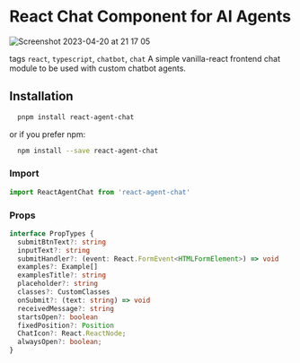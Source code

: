 # React Chat Component for AI Agents

![Screenshot 2023-04-20 at 21 17 05](https://user-images.githubusercontent.com/20679513/233469744-b88e22e8-73e8-42f4-af69-489dfd181997.png)

tags `react`, `typescript`, `chatbot`, `chat`
A simple vanilla-react frontend chat module to be used with custom chatbot agents.

## Installation

```bash
  pnpm install react-agent-chat
```
or if you prefer npm:

```bash
  npm install --save react-agent-chat
```

### Import

```js
import ReactAgentChat from 'react-agent-chat'
```

### Props

```ts
interface PropTypes {
  submitBtnText?: string
  inputText?: string
  submitHandler?: (event: React.FormEvent<HTMLFormElement>) => void
  examples?: Example[]
  examplesTitle?: string
  placeholder?: string
  classes?: CustomClasses
  onSubmit?: (text: string) => void
  receivedMessage?: string
  startsOpen?: boolean
  fixedPosition?: Position
  ChatIcon?: React.ReactNode;
  alwaysOpen?: boolean;
}
```
